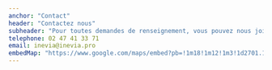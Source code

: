 ```yaml
---
anchor: "Contact"
header: "Contactez nous"
subheader: "Pour toutes demandes de renseignement, vous pouvez nous joindre par téléphone ou par mail."
telephone: 02 47 41 33 71
email: inevia@inevia.pro
embedMap: "https://www.google.com/maps/embed?pb=!1m18!1m12!1m3!1d2701.1023729547696!2d0.8162977157606148!3d47.39043541087839!2m3!1f0!2f0!3f0!3m2!1i1024!2i768!4f13.1!3m3!1m2!1s0x47fcd5c664720463%3A0x51c5a6134f82bde!2sInevia!5e0!3m2!1sfr!2sfr!4v1595843361032!5m2!1sfr!2sfr"
---
```

